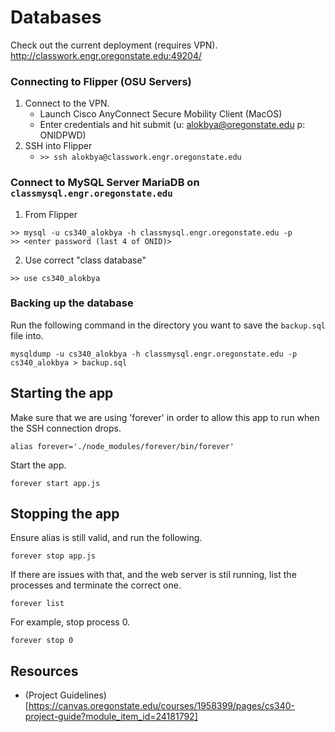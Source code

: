 # Databases

Check out the current deployment (requires VPN).
http://classwork.engr.oregonstate.edu:49204/

### Connecting to Flipper (OSU Servers)
1. Connect to the VPN.
    - Launch Cisco AnyConnect Secure Mobility Client (MacOS)
    - Enter credentials and hit submit (u: alokbya@oregonstate.edu p: ONIDPWD)
2. SSH into Flipper
    - `>> ssh alokbya@classwork.engr.oregonstate.edu`

### Connect to MySQL Server MariaDB on `classmysql.engr.oregonstate.edu`
1. From Flipper
```
>> mysql -u cs340_alokbya -h classmysql.engr.oregonstate.edu -p
>> <enter password (last 4 of ONID)>
```

2. Use correct "class database"
```
>> use cs340_alokbya
```

### Backing up the database
Run the following command in the directory you want to save the `backup.sql` file into.
```
mysqldump -u cs340_alokbya -h classmysql.engr.oregonstate.edu -p cs340_alokbya > backup.sql
```

## Starting the app
Make sure that we are using 'forever' in order to allow this app to run when the SSH connection drops.
```
alias forever='./node_modules/forever/bin/forever'
```

Start the app.
```
forever start app.js
```

## Stopping the app
Ensure alias is still valid, and run the following.
```
forever stop app.js
```

If there are issues with that, and the web server is stil running, list the processes and terminate the correct one.
```
forever list
```

For example, stop process 0.
```
forever stop 0
```

## Resources
* (Project Guidelines)[https://canvas.oregonstate.edu/courses/1958399/pages/cs340-project-guide?module_item_id=24181792]
